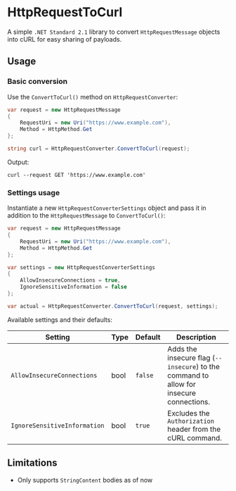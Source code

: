 # HttpRequestToCurl

A simple `.NET Standard 2.1` library to convert `HttpRequestMessage` objects into cURL for easy sharing of payloads. 

## Usage

### Basic conversion

Use the `ConvertToCurl()` method on `HttpRequestConverter`:

```csharp
var request = new HttpRequestMessage
{
    RequestUri = new Uri("https://www.example.com"),
    Method = HttpMethod.Get
};

string curl = HttpRequestConverter.ConvertToCurl(request);
```

Output:

```shell
curl --request GET 'https://www.example.com'
```

### Settings usage

Instantiate a new `HttpRequestConverterSettings` object and pass it in addition to the `HttpRequestMessage` to `ConvertToCurl()`: 

```csharp
var request = new HttpRequestMessage
{
    RequestUri = new Uri("https://www.example.com"),
    Method = HttpMethod.Get
};

var settings = new HttpRequestConverterSettings
{
    AllowInsecureConnections = true,
    IgnoreSensitiveInformation = false
};

var actual = HttpRequestConverter.ConvertToCurl(request, settings);
```

Available settings and their defaults:

| Setting                      | Type | Default | Description                                                                             | 
|------------------------------| ---- |---------|-----------------------------------------------------------------------------------------|
| `AllowInsecureConnections`   | bool | `false` | Adds the insecure flag (`--insecure`) to the command to allow for insecure connections. |
| `IgnoreSensitiveInformation` | bool | `true`  | Excludes the `Authorization` header from the cURL command.                              |

## Limitations

- Only supports `StringContent` bodies as of now
